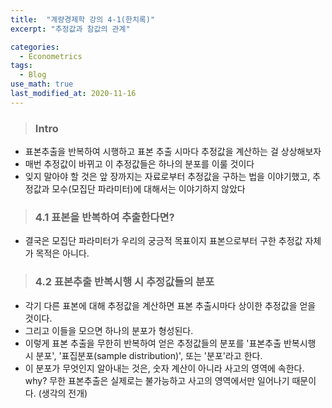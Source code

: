 ```yaml
---
title:  "계량경제학 강의 4-1(한치록)"
excerpt: "추정값과 참값의 관계"

categories:
  - Econometrics
tags:
  - Blog
use_math: true
last_modified_at: 2020-11-16
---
```


> ### Intro

* 표본추출을 반복하여 시행하고 표본 추출 시마다 추정값을 계산하는 걸 상상해보자
* 매번 추정값이 바뀌고 이 추정값들은 하나의 분포를 이룰 것이다
* 잊지 말아야 할 것은 앞 장까지는 자료로부터 추정값을 구하는 법을 이야기했고, 추정값과 모수(모집단 파라미터)에 대해서는 이야기하지 않았다

> ### 4.1 표본을 반복하여 추출한다면?

* 결국은 모집단 파라미터가 우리의 궁긍적 목표이지 표본으로부터 구한 추정값 자체가 목적은 아니다.

> ### 4.2 표본추출 반복시행 시 추정값들의 분포

* 각기 다른 표본에 대해 추정값을 계산하면 표본 추출시마다 상이한 추정값을 얻을 것이다. 
* 그리고 이들을 모으면 하나의 분포가 형성된다. 
* 이렇게 표본 추출을 무한히 반복하여 얻은 추정값들의 분포를 '표본추출 반복시행 시 분포', '표집분포(sample distribution)', 또는 '분포'라고 한다. 
* 이 분포가 무엇인지 알아내는 것은, 숫자 계산이 아니라 사고의 영역에 속한다. why? 무한 표본추출은 실제로는 불가능하고 사고의 영역에서만 일어나기 때문이다. (생각의 전개)